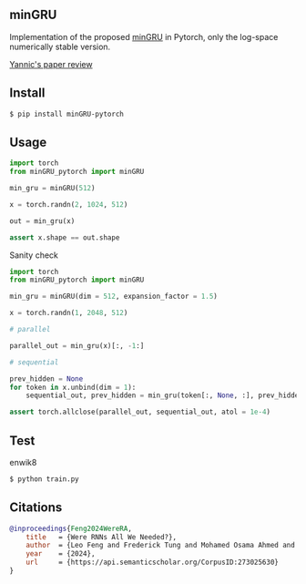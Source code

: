 ## minGRU

Implementation of the proposed <a href="https://arxiv.org/abs/2410.01201v1">minGRU</a> in Pytorch, only the log-space numerically stable version.

<a href="https://www.youtube.com/watch?v=jE9jAZC42NE">Yannic's paper review</a>

## Install

```bash
$ pip install minGRU-pytorch
```

## Usage

```python
import torch
from minGRU_pytorch import minGRU

min_gru = minGRU(512)

x = torch.randn(2, 1024, 512)

out = min_gru(x)

assert x.shape == out.shape
```

Sanity check

```python
import torch
from minGRU_pytorch import minGRU

min_gru = minGRU(dim = 512, expansion_factor = 1.5)

x = torch.randn(1, 2048, 512)

# parallel

parallel_out = min_gru(x)[:, -1:]

# sequential

prev_hidden = None
for token in x.unbind(dim = 1):
    sequential_out, prev_hidden = min_gru(token[:, None, :], prev_hidden, return_next_prev_hidden = True)

assert torch.allclose(parallel_out, sequential_out, atol = 1e-4)
```

## Test

enwik8

```bash
$ python train.py
```

## Citations

```bibtex
@inproceedings{Feng2024WereRA,
    title   = {Were RNNs All We Needed?},
    author  = {Leo Feng and Frederick Tung and Mohamed Osama Ahmed and Yoshua Bengio and Hossein Hajimirsadegh},
    year    = {2024},
    url     = {https://api.semanticscholar.org/CorpusID:273025630}
}
```
